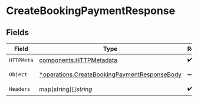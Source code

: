 # CreateBookingPaymentResponse


## Fields

| Field                                                                                                       | Type                                                                                                        | Required                                                                                                    | Description                                                                                                 |
| ----------------------------------------------------------------------------------------------------------- | ----------------------------------------------------------------------------------------------------------- | ----------------------------------------------------------------------------------------------------------- | ----------------------------------------------------------------------------------------------------------- |
| `HTTPMeta`                                                                                                  | [components.HTTPMetadata](../../models/components/httpmetadata.md)                                          | :heavy_check_mark:                                                                                          | N/A                                                                                                         |
| `Object`                                                                                                    | [*operations.CreateBookingPaymentResponseBody](../../models/operations/createbookingpaymentresponsebody.md) | :heavy_minus_sign:                                                                                          | Payment successful                                                                                          |
| `Headers`                                                                                                   | map[string][]*string*                                                                                       | :heavy_check_mark:                                                                                          | N/A                                                                                                         |